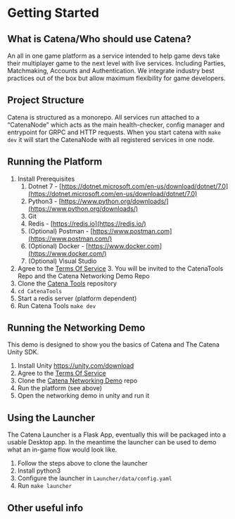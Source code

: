 # Getting Started

## What is Catena/Who should use Catena?

An all in one game platform as a service intended to help game devs take their multiplayer game to the next level with live services. Including Parties, Matchmaking, Accounts and Authentication. We integrate industry best practices out of the box but allow maximum flexibility for game developers.

## Project Structure

Catena is structured as a monorepo. All services run attached to a “CatenaNode” which acts as the main health-checker, config manager and entrypoint for GRPC and HTTP requests. When you start catena with `make dev` it will start the CatenaNode with all registered services in one node.

## Running the Platform

1. Install Prerequisites
   1. Dotnet 7 - [https://dotnet.microsoft.com/en-us/download/dotnet/7.0](https://dotnet.microsoft.com/en-us/download/dotnet/7.0)
   2. Python3 - [https://www.python.org/downloads/](https://www.python.org/downloads/)
   3. Git
   4. Redis - [https://redis.io](https://redis.io/)
   5. (Optional) Postman - [https://www.postman.com](https://www.postman.com/)
   6. (Optional) Docker - [https://www.docker.com](https://www.docker.com/)
   7. (Optional) Visual Studio 
2. Agree to the [Terms Of Service](https://tos.catenatools.com)
   3. You will be invited to the CatenaTools Repo and the Catena Networking Demo Repo
3. Clone the [Catena Tools](https://github.com/CatenaTools/CatenaTools) repository
3. `cd CatenaTools`
4. Start a redis server (platform dependent)
5. Run Catena Tools `make dev`

## Running the Networking Demo

This demo is designed to show you the basics of Catena and The Catena Unity SDK.

1. Install Unity https://unity.com/download
2. Agree to the [Terms Of Service](https://tos.catenatools.com)
3. Clone the [Catena Networking Demo](https://github.com/CatenaTools/catena-networking-demo) repo
4. Run the platform (see above)
5. Open the networking demo in unity and run it

## Using the Launcher

The Catena Launcher is a Flask App, eventually this will be packaged into a usable Desktop app. In the meantime the launcher can be used to demo what an in-game flow would look like.

1. Follow the steps above to clone the launcher    
2. Install python3
3. Configure the launcher in `Launcher/data/config.yaml`
4. Run `make launcher`

## Other useful info